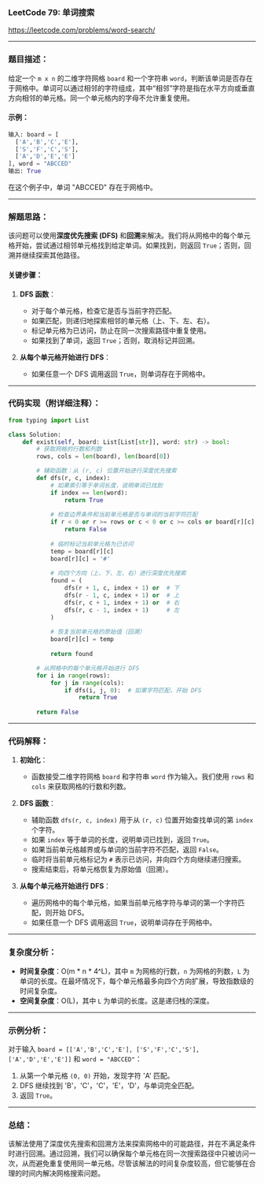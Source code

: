 ### LeetCode 79: 单词搜索

https://leetcode.com/problems/word-search/

---

### 题目描述：

给定一个 `m x n` 的二维字符网格 `board` 和一个字符串 `word`，判断该单词是否存在于网格中。单词可以通过相邻的字符组成，其中“相邻”字符是指在水平方向或垂直方向相邻的单元格。同一个单元格内的字母不允许重复使用。

#### 示例：

```python
输入: board = [
  ['A','B','C','E'],
  ['S','F','C','S'],
  ['A','D','E','E']
], word = "ABCCED"
输出: True
```

在这个例子中，单词 "ABCCED" 存在于网格中。

---

### 解题思路：

该问题可以使用**深度优先搜索 (DFS)** 和**回溯**来解决。我们将从网格中的每个单元格开始，尝试通过相邻单元格找到给定单词。如果找到，则返回 `True`；否则，回溯并继续探索其他路径。

#### 关键步骤：

1. **DFS 函数**：
   - 对于每个单元格，检查它是否与当前字符匹配。
   - 如果匹配，则递归地探索相邻的单元格（上、下、左、右）。
   - 标记单元格为已访问，防止在同一次搜索路径中重复使用。
   - 如果找到了单词，返回 `True`；否则，取消标记并回溯。

2. **从每个单元格开始进行 DFS**：
   - 如果任意一个 DFS 调用返回 `True`，则单词存在于网格中。

---

### 代码实现（附详细注释）：

```python
from typing import List

class Solution:
    def exist(self, board: List[List[str]], word: str) -> bool:
        # 获取网格的行数和列数
        rows, cols = len(board), len(board[0])

        # 辅助函数：从 (r, c) 位置开始进行深度优先搜索
        def dfs(r, c, index):
            # 如果索引等于单词长度，说明单词已找到
            if index == len(word):
                return True
            
            # 检查边界条件和当前单元格是否与单词的当前字符匹配
            if r < 0 or r >= rows or c < 0 or c >= cols or board[r][c] != word[index]:
                return False
            
            # 临时标记当前单元格为已访问
            temp = board[r][c]
            board[r][c] = '#'
            
            # 向四个方向（上、下、左、右）进行深度优先搜索
            found = (
                dfs(r + 1, c, index + 1) or  # 下
                dfs(r - 1, c, index + 1) or  # 上
                dfs(r, c + 1, index + 1) or  # 右
                dfs(r, c - 1, index + 1)     # 左
            )
            
            # 恢复当前单元格的原始值（回溯）
            board[r][c] = temp
            
            return found

        # 从网格中的每个单元格开始进行 DFS
        for i in range(rows):
            for j in range(cols):
                if dfs(i, j, 0):  # 如果字符匹配，开始 DFS
                    return True
        
        return False
```

---

### 代码解释：

1. **初始化**：
   - 函数接受二维字符网格 `board` 和字符串 `word` 作为输入。我们使用 `rows` 和 `cols` 来获取网格的行数和列数。

2. **DFS 函数**：
   - 辅助函数 `dfs(r, c, index)` 用于从 `(r, c)` 位置开始查找单词的第 `index` 个字符。
   - 如果 `index` 等于单词的长度，说明单词已找到，返回 `True`。
   - 如果当前单元格越界或与单词的当前字符不匹配，返回 `False`。
   - 临时将当前单元格标记为 `#` 表示已访问，并向四个方向继续递归搜索。
   - 搜索结束后，将单元格恢复为原始值（回溯）。

3. **从每个单元格开始进行 DFS**：
   - 遍历网格中的每个单元格，如果当前单元格字符与单词的第一个字符匹配，则开始 DFS。
   - 如果任意一个 DFS 调用返回 `True`，说明单词存在于网格中。

---

### 复杂度分析：

- **时间复杂度**：O(m * n * 4^L)，其中 `m` 为网格的行数，`n` 为网格的列数，`L` 为单词的长度。在最坏情况下，每个单元格最多向四个方向扩展，导致指数级的时间复杂度。
- **空间复杂度**：O(L)，其中 `L` 为单词的长度。这是递归栈的深度。

---

### 示例分析：

对于输入 `board = [['A','B','C','E'], ['S','F','C','S'], ['A','D','E','E']]` 和 `word = "ABCCED"`：

1. 从第一个单元格 `(0, 0)` 开始，发现字符 'A' 匹配。
2. DFS 继续找到 'B'，'C'，'C'，'E'，'D'，与单词完全匹配。
3. 返回 `True`。

---

### 总结：

该解法使用了深度优先搜索和回溯方法来探索网格中的可能路径，并在不满足条件时进行回溯。通过回溯，我们可以确保每个单元格在同一次搜索路径中只被访问一次，从而避免重复使用同一单元格。尽管该解法的时间复杂度较高，但它能够在合理的时间内解决网格搜索问题。
